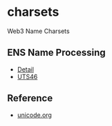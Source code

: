 # charsets

Web3 Name Charsets

## ENS Name Processing

* [Detail](https://docs.ens.domains/contract-api-reference/name-processing)
* [UTS46](http://unicode.org/reports/tr46/)

## Reference

* [unicode.org](https://home.unicode.org/)